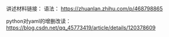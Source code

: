 讲述材料链接：
语法：
https://zhuanlan.zhihu.com/p/468798865

python对yaml的增删改读：
https://blog.csdn.net/qq_45773419/article/details/120378609
